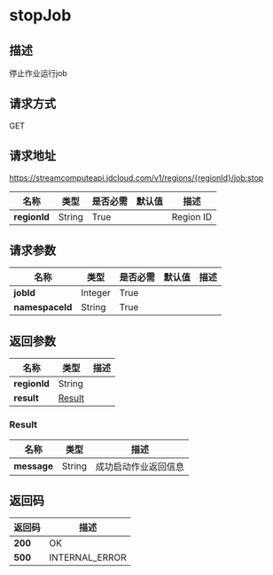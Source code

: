 # stopJob


## 描述
停止作业运行job

## 请求方式
GET

## 请求地址
https://streamcomputeapi.jdcloud.com/v1/regions/{regionId}/job:stop

|名称|类型|是否必需|默认值|描述|
|---|---|---|---|---|
|**regionId**|String|True||Region ID|

## 请求参数
|名称|类型|是否必需|默认值|描述|
|---|---|---|---|---|
|**jobId**|Integer|True|||
|**namespaceId**|String|True|||


## 返回参数
|名称|类型|描述|
|---|---|---|
|**regionId**|String||
|**result**|[Result](##Result)||


### <a name="Result">Result</a>
|名称|类型|描述|
|---|---|---|
|**message**|String|成功启动作业返回信息|

## 返回码
|返回码|描述|
|---|---|
|**200**|OK|
|**500**|INTERNAL_ERROR|
